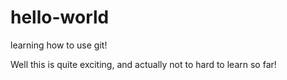 # hello-world
learning how to use git!

Well this is quite exciting, and actually not to hard to learn so far!
